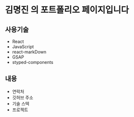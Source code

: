 # 김명진 의 포트폴리오 페이지입니다

## 사용기술

- React
- JavaScript
- react-markDown
- GSAP
- styped-components

## 내용

- 연락처
- 깃허브 주소
- 기술 스텍
- 프로젝트
